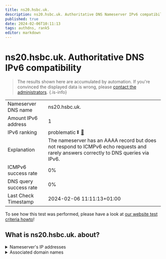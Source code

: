 ```yaml
---
title: ns20.hsbc.uk.
description: ns20.hsbc.uk. Authoritative DNS Nameserver IPv6 compatibility
published: true
date: 2024-02-06T10:11:13
tags: authdns, rank5
editor: markdown
---
```


# ns20.hsbc.uk. Authoritative DNS IPv6 compatibility

> The results shown here are accumulated by automation. If you're convinced the displayed data is wrong, please [contact the administrators](/howto/chat). 
{.is-info}




|   |   |
| - | - |
| Nameserver DNS name | ns20.hsbc.uk.
| Amount IPv6 address | 1
| IPv6 ranking | problematic :arrow_double_down: [🔗](/howto/ranking) |
| Explanation | The nameserver has an AAAA record but does not respond to ICMPv6 echo requests and rarely answers correctly to DNS queries via IPv6. |
| ICMPv6 success rate | 0%|
| DNS query success rate | 0% |
| Last Check Timestamp | 2024-02-06 11:11:13+01:00 |

To see how this test was performed, please have a look at [our website test criteria howto](/howto/testcriteria/authdns)!


## What is ns20.hsbc.uk. about?




<details>
<summary>Nameserver's IP addresses</summary>

2600:2000:2110::100

</details>



<details>
<summary>Associated domain names</summary>

www.hsbc.com

</details>
